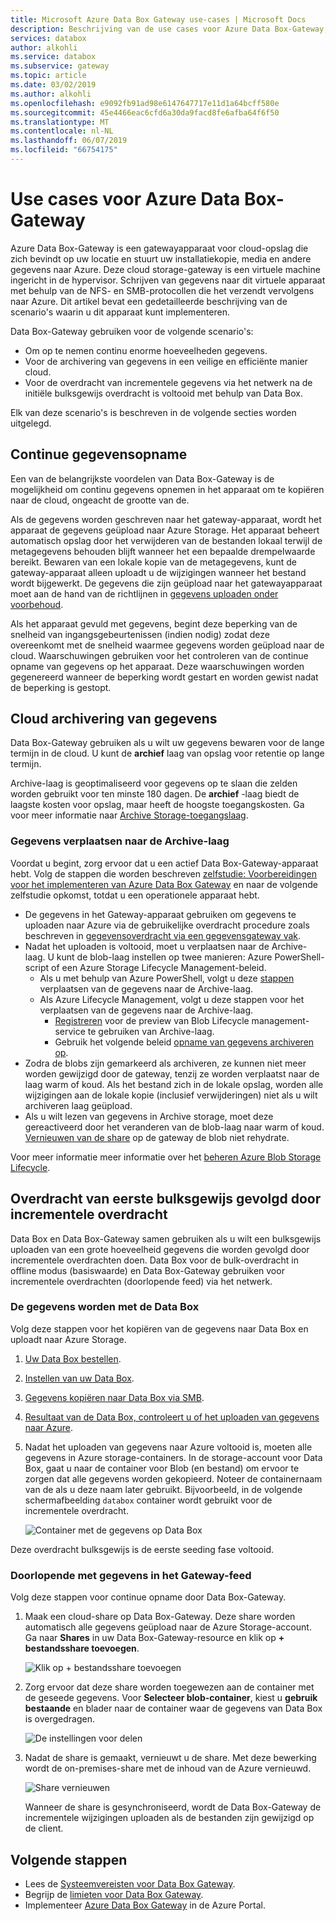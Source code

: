 ```yaml
---
title: Microsoft Azure Data Box Gateway use-cases | Microsoft Docs
description: Beschrijving van de use cases voor Azure Data Box-Gateway, een virtueel apparaat opslagoplossing waarmee u gegevens overdragen naar Azure
services: databox
author: alkohli
ms.service: databox
ms.subservice: gateway
ms.topic: article
ms.date: 03/02/2019
ms.author: alkohli
ms.openlocfilehash: e9092fb91ad98e6147647717e11d1a64bcff580e
ms.sourcegitcommit: 45e4466eac6cfd6a30da9facd8fe6afba64f6f50
ms.translationtype: MT
ms.contentlocale: nl-NL
ms.lasthandoff: 06/07/2019
ms.locfileid: "66754175"
---
```

# <a name="use-cases-for-azure-data-box-gateway"></a>Use cases voor Azure Data Box-Gateway

Azure Data Box-Gateway is een gatewayapparaat voor cloud-opslag die zich bevindt op uw locatie en stuurt uw installatiekopie, media en andere gegevens naar Azure. Deze cloud storage-gateway is een virtuele machine ingericht in de hypervisor. Schrijven van gegevens naar dit virtuele apparaat met behulp van de NFS- en SMB-protocollen die het verzendt vervolgens naar Azure. Dit artikel bevat een gedetailleerde beschrijving van de scenario's waarin u dit apparaat kunt implementeren.

Data Box-Gateway gebruiken voor de volgende scenario's:

- Om op te nemen continu enorme hoeveelheden gegevens.
- Voor de archivering van gegevens in een veilige en efficiënte manier cloud.
- Voor de overdracht van incrementele gegevens via het netwerk na de initiële bulksgewijs overdracht is voltooid met behulp van Data Box.

Elk van deze scenario's is beschreven in de volgende secties worden uitgelegd.


## <a name="continuous-data-ingestion"></a>Continue gegevensopname

Een van de belangrijkste voordelen van Data Box-Gateway is de mogelijkheid om continu gegevens opnemen in het apparaat om te kopiëren naar de cloud, ongeacht de grootte van de.

Als de gegevens worden geschreven naar het gateway-apparaat, wordt het apparaat de gegevens geüpload naar Azure Storage. Het apparaat beheert automatisch opslag door het verwijderen van de bestanden lokaal terwijl de metagegevens behouden blijft wanneer het een bepaalde drempelwaarde bereikt. Bewaren van een lokale kopie van de metagegevens, kunt de gateway-apparaat alleen uploadt u de wijzigingen wanneer het bestand wordt bijgewerkt. De gegevens die zijn geüpload naar het gatewayapparaat moet aan de hand van de richtlijnen in [gegevens uploaden onder voorbehoud](data-box-gateway-limits.md#data-upload-caveats).

Als het apparaat gevuld met gegevens, begint deze beperking van de snelheid van ingangsgebeurtenissen (indien nodig) zodat deze overeenkomt met de snelheid waarmee gegevens worden geüpload naar de cloud. Waarschuwingen gebruiken voor het controleren van de continue opname van gegevens op het apparaat. Deze waarschuwingen worden gegenereerd wanneer de beperking wordt gestart en worden gewist nadat de beperking is gestopt.

## <a name="cloud-archival-of-data"></a>Cloud archivering van gegevens

Data Box-Gateway gebruiken als u wilt uw gegevens bewaren voor de lange termijn in de cloud. U kunt de **archief** laag van opslag voor retentie op lange termijn.

Archive-laag is geoptimaliseerd voor gegevens op te slaan die zelden worden gebruikt voor ten minste 180 dagen. De **archief** -laag biedt de laagste kosten voor opslag, maar heeft de hoogste toegangskosten. Ga voor meer informatie naar [Archive Storage-toegangslaag](/azure/storage/blobs/storage-blob-storage-tiers#archive-access-tier).

### <a name="move-data-to-archive-tier"></a>Gegevens verplaatsen naar de Archive-laag

Voordat u begint, zorg ervoor dat u een actief Data Box-Gateway-apparaat hebt. Volg de stappen die worden beschreven [zelfstudie: Voorbereidingen voor het implementeren van Azure Data Box Gateway](data-box-gateway-deploy-prep.md) en naar de volgende zelfstudie opkomst, totdat u een operationele apparaat hebt.

- De gegevens in het Gateway-apparaat gebruiken om gegevens te uploaden naar Azure via de gebruikelijke overdracht procedure zoals beschreven in [gegevensoverdracht via een gegevensgateway vak](data-box-gateway-deploy-add-shares.md).
- Nadat het uploaden is voltooid, moet u verplaatsen naar de Archive-laag. U kunt de blob-laag instellen op twee manieren: Azure PowerShell-script of een Azure Storage Lifecycle Management-beleid.  
    - Als u met behulp van Azure PowerShell, volgt u deze [stappen](/azure/databox/data-box-how-to-set-data-tier#use-azure-powershell-to-set-the-blob-tier) verplaatsen van de gegevens naar de Archive-laag.
    - Als Azure Lifecycle Management, volgt u deze stappen voor het verplaatsen van de gegevens naar de Archive-laag.
        - [Registreren](/azure/storage/common/storage-lifecycle-management-concepts) voor de preview van Blob Lifecycle management-service te gebruiken van Archive-laag.
        - Gebruik het volgende beleid [opname van gegevens archiveren op](/azure/storage/blobs/storage-lifecycle-management-concepts#archive-data-at-ingest).
- Zodra de blobs zijn gemarkeerd als archiveren, ze kunnen niet meer worden gewijzigd door de gateway, tenzij ze worden verplaatst naar de laag warm of koud. Als het bestand zich in de lokale opslag, worden alle wijzigingen aan de lokale kopie (inclusief verwijderingen) niet als u wilt archiveren laag geüpload.
- Als u wilt lezen van gegevens in Archive storage, moet deze gereactiveerd door het veranderen van de blob-laag naar warm of koud. [Vernieuwen van de share](data-box-gateway-manage-shares.md#refresh-shares) op de gateway de blob niet rehydrate.

Voor meer informatie meer informatie over het [beheren Azure Blob Storage Lifecycle](/azure/storage/common/storage-lifecycle-management-concepts).

## <a name="initial-bulk-transfer-followed-by-incremental-transfer"></a>Overdracht van eerste bulksgewijs gevolgd door incrementele overdracht

Data Box en Data Box-Gateway samen gebruiken als u wilt een bulksgewijs uploaden van een grote hoeveelheid gegevens die worden gevolgd door incrementele overdrachten doen. Data Box voor de bulk-overdracht in offline modus (basiswaarde) en Data Box-Gateway gebruiken voor incrementele overdrachten (doorlopende feed) via het netwerk.

### <a name="seed-the-data-with-data-box"></a>De gegevens worden met de Data Box

Volg deze stappen voor het kopiëren van de gegevens naar Data Box en uploadt naar Azure Storage.

1. [Uw Data Box bestellen](/azure/databox/data-box-deploy-ordered).
2. [Instellen van uw Data Box](/azure/databox/data-box-deploy-set-up).
3. [Gegevens kopiëren naar Data Box via SMB](/azure/databox/data-box-deploy-copy-data).
4. [Resultaat van de Data Box, controleert u of het uploaden van gegevens naar Azure](/azure/databox/data-box-deploy-picked-up).
5. Nadat het uploaden van gegevens naar Azure voltooid is, moeten alle gegevens in Azure storage-containers. In de storage-account voor Data Box, gaat u naar de container voor Blob (en bestand) om ervoor te zorgen dat alle gegevens worden gekopieerd. Noteer de containernaam van de als u deze naam later gebruikt. Bijvoorbeeld, in de volgende schermafbeelding `databox` container wordt gebruikt voor de incrementele overdracht.

    ![Container met de gegevens op Data Box](media/data-box-gateway-use-cases/data-container1.png)

Deze overdracht bulksgewijs is de eerste seeding fase voltooid.

### <a name="ongoing-feed-with-data-box-gateway"></a>Doorlopende met gegevens in het Gateway-feed

Volg deze stappen voor continue opname door Data Box-Gateway.

1. Maak een cloud-share op Data Box-Gateway. Deze share worden automatisch alle gegevens geüpload naar de Azure Storage-account. Ga naar **Shares** in uw Data Box-Gateway-resource en klik op **+ bestandsshare toevoegen**.

    ![Klik op + bestandsshare toevoegen](media/data-box-gateway-use-cases/add-share1.png)

2. Zorg ervoor dat deze share worden toegewezen aan de container met de geseede gegevens. Voor **Selecteer blob-container**, kiest u **gebruik bestaande** en blader naar de container waar de gegevens van Data Box is overgedragen.

    ![De instellingen voor delen](media/data-box-gateway-use-cases/share-settings-select-existing-container1.png)

3. Nadat de share is gemaakt, vernieuwt u de share. Met deze bewerking wordt de on-premises-share met de inhoud van de Azure vernieuwd.

    ![Share vernieuwen](media/data-box-gateway-use-cases/refresh-share1.png)

    Wanneer de share is gesynchroniseerd, wordt de Data Box-Gateway de incrementele wijzigingen uploaden als de bestanden zijn gewijzigd op de client.

## <a name="next-steps"></a>Volgende stappen

- Lees de [Systeemvereisten voor Data Box Gateway](data-box-gateway-system-requirements.md).
- Begrijp de [limieten voor Data Box Gateway](data-box-gateway-limits.md).
- Implementeer [Azure Data Box Gateway](data-box-gateway-deploy-prep.md) in de Azure Portal.